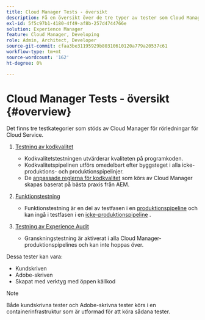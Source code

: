 ```yaml
---
title: Cloud Manager Tests - översikt
description: Få en översikt över de tre typer av tester som Cloud Manager automatiskt kör för att säkerställa kvaliteten på din anpassade kod.
exl-id: 5f5c97b1-4180-4f49-af8b-257d4744766e
solution: Experience Manager
feature: Cloud Manager, Developing
role: Admin, Architect, Developer
source-git-commit: cfaa3be31195929b80310610120a779a20537c61
workflow-type: tm+mt
source-wordcount: '162'
ht-degree: 0%

---
```



# Cloud Manager Tests - översikt {#overview}

Det finns tre testkategorier som stöds av Cloud Manager för rörledningar för Cloud Service.

1. [Testning av kodkvalitet](/help/implementing/cloud-manager/code-quality-testing.md)

   * Kodkvalitetstestningen utvärderar kvaliteten på programkoden.
   * Kodkvalitetspipelinen utförs omedelbart efter byggsteget i alla icke-produktions- och produktionspipelinjer.
   * De [anpassade reglerna för kodkvalitet](/help/implementing/cloud-manager/custom-code-quality-rules.md) som körs av Cloud Manager skapas baserat på bästa praxis från AEM.

1. [Funktionstestning](/help/implementing/cloud-manager/functional-testing.md)

   * Funktionstestning är en del av testfasen i en [produktionspipeline](/help/implementing/cloud-manager/configuring-pipelines/configuring-production-pipelines.md) och kan ingå i testfasen i en [icke-produktionspipeline](/help/implementing/cloud-manager/configuring-pipelines/configuring-non-production-pipelines.md) .

1. [Testning av Experience Audit](/help/implementing/cloud-manager/experience-audit-dashboard.md)

   * Granskningstestning är aktiverat i alla Cloud Manager-produktionspipelines och kan inte hoppas över.

Dessa tester kan vara:

* Kundskriven
* Adobe-skriven
* Skapat med verktyg med öppen källkod

>[!NOTE]
>
> Både kundskrivna tester och Adobe-skrivna tester körs i en containerinfrastruktur som är utformad för att köra sådana tester.
